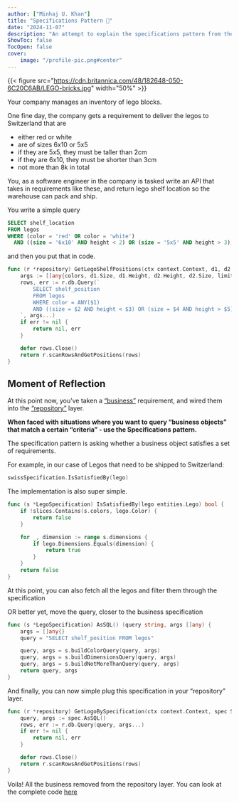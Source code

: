 ```yaml
---
author: ["Minhaj U. Khan"]
title: "Specifications Pattern 📄"
date: "2024-11-07"
description: "An attempt to explain the specifications pattern from the Domain Driven Design Book"
ShowToc: false
TocOpen: false
cover:
    image: "/profile-pic.png#center"
---
```

{{< figure src="https://cdn.britannica.com/48/182648-050-6C20C6AB/LEGO-bricks.jpg" width="50%" >}}

Your company manages an inventory of lego blocks. 

One fine day, the company gets a requirement to deliver the legos to Switzerland that are

- either red or white
- are of sizes 6x10 or 5x5
- if they are 5x5, they must be taller than 2cm
- if they are 6x10, they must be shorter than 3cm
- not more than 8k in total

You, as a software engineer in the company is tasked write an API that takes in requirements like these, and return lego shelf location so the warehouse can pack and ship.

You write a simple query

```sql
SELECT shelf_location
FROM legos
WHERE (color = 'red' OR color = 'white')
  AND ((size = '6x10' AND height < 2) OR (size = '5x5' AND height > 3)) LIMIT 8000;
```

and then you put that in code.

```go
func (r *repository) GetLegoShelfPositions(ctx context.Context, d1, d2 LegoDimension, colors []string, limit int) ([]string, error) {
	args := []any{colors, d1.Size, d1.Height, d2.Height, d2.Size, limit}
	rows, err := r.db.Query(`
		SELECT shelf_position
		FROM legos
		WHERE color = ANY($1) 
		AND ((size = $2 AND height < $3) OR (size = $4 AND height > $5)) LIMIT $6
	`, args...)
	if err != nil {
		return nil, err
	}

	defer rows.Close()
	return r.scanRowsAndGetPositions(rows)
}
```

## Moment of Reflection

At this point now, you’ve taken a [“business”](https://thecodest.co/dictionary/business-logic-layer/) requirement, and wired them into the [“repository”](https://medium.com/@pererikbergman/repository-design-pattern-e28c0f3e4a30) layer. 

**When faced with situations where you want to query “business objects” that match a certain “criteria” - use the Specifications pattern.**

The specification pattern is asking whether a business object satisfies a set of requirements.

For example, in our case of Legos that need to be shipped to Switzerland:

```go
swissSpecification.IsSatisfiedBy(lego)
```

The implementation is also super simple.

```go
func (s *LegoSpecification) IsSatisfiedBy(lego entities.Lego) bool {
	if !slices.Contains(s.colors, lego.Color) {
		return false
	}

	for _, dimension := range s.dimensions {
		if lego.Dimensions.Equals(dimension) {
			return true
		}
	}
	return false
}
```

At this point, you can also fetch all the legos and filter them through
the specification

OR better yet, move the query, closer to the business specification

```go
func (s *LegoSpecification) AsSQL() (query string, args []any) {
	args = []any{}
	query = "SELECT shelf_position FROM legos"

	query, args = s.buildColorQuery(query, args)
	query, args = s.buildDimensionsQuery(query, args)
	query, args = s.buildNotMoreThanQuery(query, args)
	return query, args
}
```

And finally, you can now simple plug this specification in your “repository” layer.

```go
func (r *repository) GetLogoBySpecification(ctx context.Context, spec Specification[Lego]) ([]string, error) {
	query, args := spec.AsSQL()
	rows, err := r.db.Query(query, args...)
	if err != nil {
		return nil, err
	}

	defer rows.Close()
	return r.scanRowsAndGetPositions(rows)
}
```

Voila! All the business removed from the repository layer.
You can look at the complete code [here](https://github.com/minhajthekhan/scratchpad/tree/main/specifications)